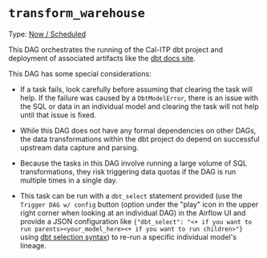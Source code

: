 # `transform_warehouse`

Type: [Now / Scheduled](https://docs.calitp.org/data-infra/airflow/dags-maintenance.html)

This DAG orchestrates the running of the Cal-ITP dbt project and deployment of associated artifacts like the [dbt docs site](https://dbt-docs.calitp.org/#!/overview).

This DAG has some special considerations:
* If a task fails, look carefully before assuming that clearing the task will help. If the failure was caused by a `DbtModelError`, there is an issue with the SQL or data in an individual model and clearing the task will not help until that issue is fixed.

* While this DAG does not have any formal dependencies on other DAGs, the data transformations within the dbt project do depend on successful upstream data capture and parsing.

* Because the tasks in this DAG involve running a large volume of SQL transformations, they risk triggering data quotas if the DAG is run multiple times in a single day.

* This task can be run with a `dbt_select` statement provided (use the `Trigger DAG w/ config` button (option under the "play" icon in the upper right corner when looking at an individual DAG) in the Airflow UI and provide a JSON configuration like `{"dbt_select": "<+ if you want to run parents><your_model_here><+ if you want to run children>"}` using [dbt selection syntax](https://docs.getdbt.com/reference/node-selection/syntax#specifying-resources)) to re-run a specific individual model's lineage.
